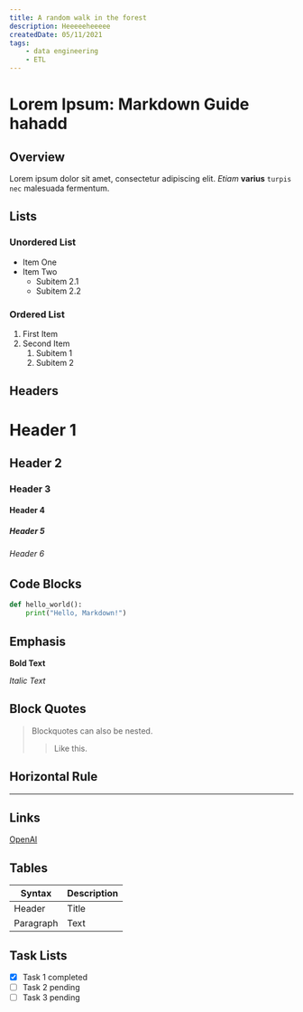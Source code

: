 ```yaml
---
title: A random walk in the forest
description: Heeeeeheeeee
createdDate: 05/11/2021
tags: 
    - data engineering
    - ETL 
---
```


# Lorem Ipsum: Markdown Guide hahadd

## Overview

Lorem ipsum dolor sit amet, consectetur adipiscing elit. *Etiam* **varius** `turpis nec` malesuada fermentum.

## Lists

### Unordered List
- Item One
- Item Two
    - Subitem 2.1
    - Subitem 2.2

### Ordered List
1. First Item
2. Second Item
    1. Subitem 1
    2. Subitem 2

## Headers

# Header 1
## Header 2
### Header 3
#### Header 4
##### Header 5
###### Header 6

## Code Blocks

```python
def hello_world():
    print("Hello, Markdown!")
```

## Emphasis

**Bold Text**

*Italic Text*

## Block Quotes

> Blockquotes can also be nested.
>> Like this.

## Horizontal Rule

---

## Links

[OpenAI](https://www.openai.com)

## Tables

| Syntax | Description |
| ----------- | ----------- |
| Header | Title |
| Paragraph | Text |

## Task Lists

- [x] Task 1 completed
- [ ] Task 2 pending
- [ ] Task 3 pending
